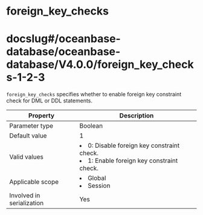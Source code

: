 foreign_key_checks
=======================================
# docslug#/oceanbase-database/oceanbase-database/V4.0.0/foreign_key_checks-1-2-3


`foreign_key_checks` specifies whether to enable foreign key constraint check for DML or DDL statements.


| **Property** | **Description** |
|---------|----------------------------------------------------------------------------------------------------------------|
| Parameter type | Boolean |
| Default value | 1 |
| Valid values | <li> 0: Disable foreign key constraint check.   <li> 1: Enable foreign key constraint check. |
| Applicable scope | <li> Global   <li> Session |
| Involved in serialization | Yes |

